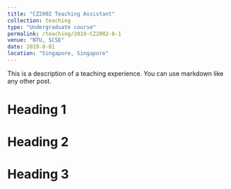 ```yaml
---
title: "CZ2002 Teaching Assistant"
collection: teaching
type: "Undergraduate course"
permalink: /teaching/2019-CZ2002-8-1
venue: "NTU, SCSE"
date: 2019-8-01
location: "Singapore, Singapore"
---
```


This is a description of a teaching experience. You can use markdown like any other post.

Heading 1
======

Heading 2
======

Heading 3
======